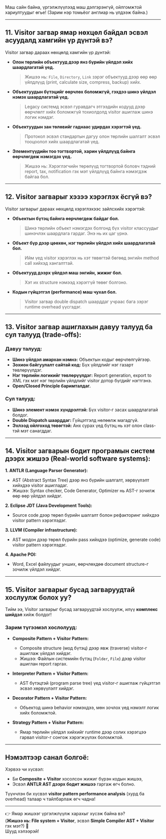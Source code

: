 Маш сайн байна, үргэлжлүүлээд маш дэлгэрэнгүй, ойлгомжтой хариултуудыг өгье! (Зарим нэр томьёог англиар нь үлдээж байна.)

---

## 11. **Visitor загвар ямар нөхцөл байдал эсвэл асуудалд хамгийн үр дүнтэй вэ?**

Visitor загвар дараах нөхцөлд хамгийн үр дүнтэй:

- **Олон төрлийн объектууд дээр янз бүрийн үйлдэл хийх шаардлагатай үед.**
  > Жишээ нь: `File`, `Directory`, `Link` зэрэг объектууд дээр өөр өөр үйлдлүүд (print, calculate size, compress, backup) хийх.
  
- **Объектуудын бүтэцийг өөрчлөх боломжгүй, гэхдээ шинэ үйлдэл нэмэх шаардлагатай үед.**
  > Legacy системд эсвэл гуравдагч этгээдийн кодууд дээр өөрчлөлт хийх боломжгүй тохиолдолд visitor ашиглаж шинэ логик нэмдэг.
  
- **Объектуудын зан төлөвийг гаднаас удирдах хэрэгтэй үед.**
  > Протокол эсвэл стандартын дагуу олон төрлийн шалгалт эсвэл тооцоолол хийх шаардлагатай үед.

- **Элементүүдийн тоо тогтвортой, харин үйлдлүүд байнга өөрчлөгдөж нэмэгдэх үед.**
  > Жишээ нь: Хэрэглэгчийн төрөлүүд тогтвортой боловч тэдний report, tax, notification гэх мэт үйлдлүүд байнга нэмэгдэж байгаа бол.

---

## 12. **Visitor загварыг хэзээ хэрэглэх ёсгүй вэ?**

Visitor загварыг дараах нөхцөлд хэрэглэхээс зайлсхийх хэрэгтэй:

- **Объектын бүтэц байнга өөрчлөгдөж байдаг бол.**
  > Шинэ төрлийн объект нэмэгдэх болгонд бүх visitor классуудыг шинэчлэх шаардлага гардаг. Энэ нь их цаг үрнэ.

- **Объект бүр дээр цөөхөн, нэг төрлийн үйлдэл хийх шаардлагатай бол.**
  > Ийм үед visitor хэрэглэх нь хэт төвөгтэй бөгөөд энгийн method call хийхэд хангалттай.

- **Объектууд дээрх үйлдэл маш энгийн, жижиг бол.**
  > Хэт их structure нэмээд хэрэггүй төвөг болгоно.

- **Кодын гүйцэтгэл (performance) маш чухал бол.**
  > Visitor загвар double dispatch шаарддаг учраас бага зэрэг runtime overhead үүсгэдэг.

---

## 13. **Visitor загвар ашиглахын давуу талууд ба сул талууд (trade-offs):**

### Давуу талууд:
- **Шинэ үйлдэл амархан нэмнэ:** Объектын кодыг өөрчлөлгүйгээр.
- **Зохион байгуулалт сайтай код:** Бүх үйлдлийг нэг газарт төвлөрүүлдэг.
- **Нэг төрлийн логикийг төвлөрүүлдэг:** Report generation, export to XML гэх мэт нэг төрлийн үйлдлийг visitor дотор бүгдийг нэгтгэнэ.
- **Open/Closed Principle баримталдаг.**

### Сул талууд:
- **Шинэ элемент нэмэх хүндрэлтэй:** Бүх visitor-г засах шаардлагатай болдог.
- **Double Dispatch шаарддаг:** Гүйцэтгэлд нөлөөлж магадгүй.
- **Эхлээд ойлгоход төвөгтэй:** Анх сурах үед бүтэц нь хэт олон class-тэй мэт санагддаг.

---

## 14. **Visitor загварын бодит програмын систем дээрх жишээ (Real-world software systems):**

**1. ANTLR (Language Parser Generator):**
- AST (Abstract Syntax Tree) дээр янз бүрийн шалгалт, хөрвүүлэлт хийхдээ visitor ашигладаг.
- Жишээ: Syntax checker, Code Generator, Optimizer нь AST-г зочилж өөр өөр үйлдэл хийдэг.

**2. Eclipse JDT (Java Development Tools):**
- Source code дээр төрөл бүрийн шалгалт болон рефакторинг хийхдээ visitor pattern хэрэглэдэг.

**3. LLVM (Compiler infrastructure):**
- AST модон дээр төрөл бүрийн pass хийхдээ (optimize, generate code) visitor pattern хэрэглэдэг.

**4. Apache POI:**
- Word, Excel файлуудыг унших, өөрчлөхдөө document structure-г зочилж үйлдэл хийдэг.

---

## 15. **Visitor загварыг бусад загваруудтай хослуулж болох уу?**

Тийм ээ, Visitor загварыг бусад загваруудтай хослуулж, илүү **комплекс шийдэл** хийж болдог!

### Зарим түгээмэл хослолууд:

- **Composite Pattern + Visitor Pattern:**
  - Composite structure (мод бүтэц) дээр явж (traverse) visitor-г ашиглаж үйлдэл хийдэг.
  - Жишээ: Файлын системийн бүтэц (`Folder`, `File`) дээр visitor ашиглан report гаргах.

- **Interpreter Pattern + Visitor Pattern:**
  - AST бүтэцтэй (program parse tree) үед visitor-г ашиглаж гүйцэтгэл эсвэл хөрвүүлэлт хийдэг.

- **Decorator Pattern + Visitor Pattern:**
  - Объектод шинэ behavior нэмэхдээ, мөн зочлох үед нэмэлт логик хийх боломжтой.

- **Strategy Pattern + Visitor Pattern:**
  - Ямар төрлийн үйлдэл хийхийг runtime дээр солих хэрэгцээ гарвал visitor-г сонгож хэрэгжүүлэх боломжтой.

---

## Нэмэлтээр санал болгоё:

Хэрвээ чи хүсвэл:
- Би **Composite + Visitor** хосолсон жижиг бүрэн кодын жишээ,
- Эсвэл **ANTLR AST дээрх бодит жишээ** гаргаж өгч болно.
  
Түүнчлэн би хүсвэл **visitor pattern performance analysis** (хурд ба overhead) талаар ч тайлбарлаж өгч чадна!

---

👉 Ямар жишээг үргэлжлүүлж харахыг хүсэж байна вэ?  
(**Жишээ нь: File system + Visitor**, эсвэл **Simple Compiler AST + Visitor** гэх мэт?) 🚀  
Шууд хэлээрэй!
